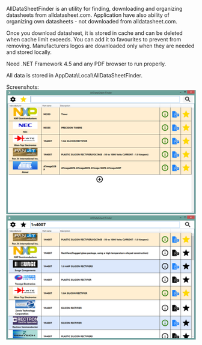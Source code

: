 AllDataSheetFinder is an utility for finding, downloading and organizing datasheets from alldatasheet.com.
Application have also ability of organizing own datasheets - not downloaded from alldatasheet.com.

Once you download datasheet, it is stored in cache and can be deleted when cache limit exceeds. You can add it to favourites to prevent from removing.
Manufacturers logos are downloaded only when they are needed and stored locally.

Need .NET Framework 4.5 and any PDF browser to run properly.

All data is stored in AppData\Local\AllDataSheetFinder.

Screenshots:
![Screenshot 1](screenshots/screenshot_1.png)
![Screenshot 2](screenshots/screenshot_2.png)